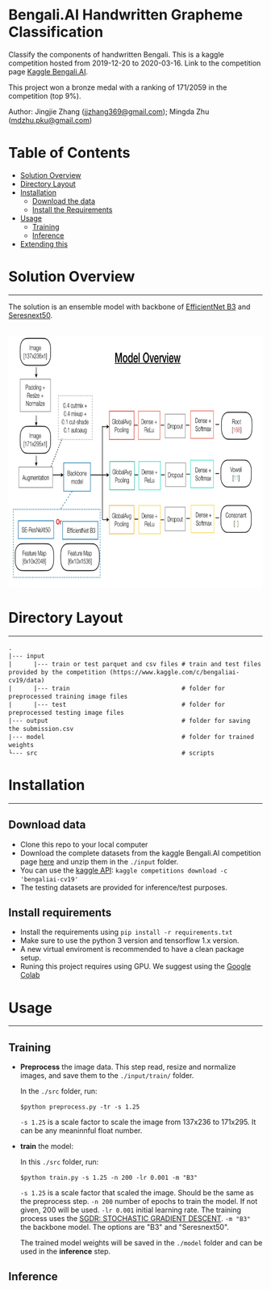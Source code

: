 # Bengali.AI Handwritten Grapheme Classification

Classify the components of handwritten Bengali. This is a kaggle competition hosted from 2019-12-20 to 2020-03-16. Link to the competition page [Kaggle Bengali.AI](https://www.kaggle.com/c/bengaliai-cv19/overview).

This project won a bronze medal with a ranking of 171/2059 in the competition  (top 9%). 

Author: Jingjie Zhang (jjzhang369@gmail.com); Mingda Zhu (mdzhu.pku@gmail.com)

# Table of Contents

*   [Solution Overview](#solution-overview)
*   [Directory Layout](#directory-layout)
*   [Installation](#installation)
    *   [Download the data](##download-data)
    *   [Install the Requirements](##install-requirements)
*   [Usage](#usage)
    *   [Training](#training)
    *   [Inference](#inference)
*   [Extending this](#extend)



# Solution Overview
-----

The solution is an ensemble model with backbone of [EfficientNet B3](https://github.com/qubvel/efficientnet) and [Seresnext50](https://github.com/qubvel/classification_models). 

<br>
<div align="center">
  <img src="./solution_overview.jpg" width = "800", height = "500">
</div>

# Directory Layout
-----

```
.
|--- input
|      |--- train or test parquet and csv files # train and test files provided by the competition (https://www.kaggle.com/c/bengaliai-cv19/data)
|      |--- train                               # folder for preprocessed training image files
|      |--- test                                # folder for preprocessed testing image files 
|--- output                                     # folder for saving the submission.csv 
|--- model                                      # folder for trained weights 
└--- src                                        # scripts
```

# Installation 
-----

## Download data
* Clone this repo to your local computer 
* Download the complete datasets from the kaggle Bengali.AI competition page [here](https://www.kaggle.com/c/bengaliai-cv19/data) and unzip them in the ```./input``` folder. 
* You can use the [kaggle API](https://github.com/Kaggle/kaggle-api): ```kaggle competitions download -c 'bengaliai-cv19'```
* The testing datasets are provided for inference/test purposes. 


## Install requirements
* Install the requirements using ```pip install -r requirements.txt```
* Make sure to use the python 3 version and tensorflow 1.x version. 
* A new virtual enviroment is recommended to have a clean package setup.
* Runing this project requires using GPU. We suggest using the [Google Colab](https://colab.research.google.com)

# Usage
-----

## Training

* **Preprocess** the image data. This step read, resize and normalize images, and save them to the `./input/train/` folder. 

  In the `./src` folder, run: 
  ~~~
  $python preprocess.py -tr -s 1.25 
  ~~~
  
  `-s 1.25` is a scale factor to scale the image from 137x236 to 171x295. It can be any meaninnful float number. 
  
* **train** the model:
   
  In this `./src` folder, run:
  ~~~
  $python train.py -s 1.25 -n 200 -lr 0.001 -m "B3" 
  ~~~  
   
  `-s 1.25` is a scale factor that scaled the image. Should be the same as the preprocess step. 
  `-n 200` number of epochs to train the model. If not given, 200 will be used. 
  `-lr 0.001` initial learning rate. The training process uses the [SGDR: STOCHASTIC GRADIENT DESCENT](https://arxiv.org/pdf/1608.03983.pdf). 
  `-m "B3"` the backbone model. The options are "B3" and "Seresnext50". 
  
  The trained model weights will be saved in the `./model` folder and can be used in the **inference** step. 
  
## Inference


  
  



  
  


                         
